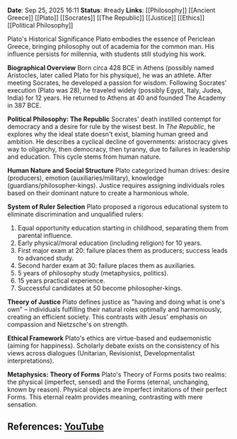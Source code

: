 **Date**: Sep 25, 2025 16:11
**Status**: #ready 
**Links**: [[Philosophy]] [[Ancient Greece]] [[Plato]] [[Socrates]] [[The Republic]] [[Justice]] [[Ethics]] [[Political Philosophy]]

Plato's Historical Significance
Plato embodies the essence of Periclean Greece, bringing philosophy out of academia for the common man. His influence persists for millennia, with students still studying his work.

**Biographical Overview**
Born circa 428 BCE in Athens (possibly named Aristocles, later called Plato for his physique), he was an athlete. After meeting Socrates, he developed a passion for wisdom. Following Socrates' execution (Plato was 28), he traveled widely (possibly Egypt, Italy, Judea, India) for 12 years. He returned to Athens at 40 and founded The Academy in 387 BCE.

**Political Philosophy: The Republic**
Socrates' death instilled contempt for democracy and a desire for rule by the wisest best. In *The Republic*, he explores why the ideal state doesn't exist, blaming human greed and ambition. He describes a cyclical decline of governments: aristocracy gives way to oligarchy, then democracy, then tyranny, due to failures in leadership and education. This cycle stems from human nature.

**Human Nature and Social Structure**
Plato categorized human drives: desire (producers), emotion (auxiliaries/military), knowledge (guardians/philosopher-kings). Justice requires assigning individuals roles based on their dominant nature to create a harmonious whole.

**System of Ruler Selection**
Plato proposed a rigorous educational system to eliminate discrimination and unqualified rulers:
1.  Equal opportunity education starting in childhood, separating them from parental influence.
2.  Early physical/moral education (including religion) for 10 years.
3.  First major exam at 20: failure places them as producers; success leads to advanced study.
4.  Second harder exam at 30: failure places them as auxiliaries.
5.  5 years of philosophy study (metaphysics, politics).
6.  15 years practical experience.
7.  Successful candidates at 50 become philosopher-kings.

**Theory of Justice**
Plato defines justice as "having and doing what is one's own" – individuals fulfilling their natural roles optimally and harmoniously, creating an efficient society. This contrasts with Jesus' emphasis on compassion and Nietzsche's on strength.

**Ethical Framework**
Plato's ethics are virtue-based and eudaemonistic (aiming for happiness). Scholarly debate exists on the consistency of his views across dialogues (Unitarian, Revisionist, Developmentalist interpretations).

**Metaphysics: Theory of Forms**
Plato's Theory of Forms posits two realms: the physical (imperfect, sensed) and the Forms (eternal, unchanging, known by reason). Physical objects are imperfect imitations of their perfect Forms. This eternal realm provides meaning, contrasting with mere sensation.

## References: [YouTube](https://www.youtube.com/watch?v=BbHYfzwnSrU)
